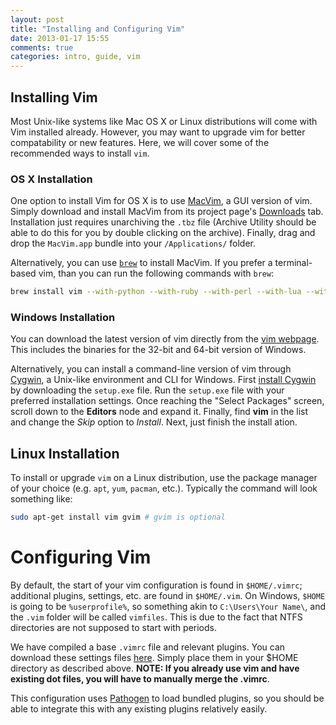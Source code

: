 ```yaml
---
layout: post
title: "Installing and Configuring Vim"
date: 2013-01-17 15:55
comments: true
categories: intro, guide, vim
---
```


## Installing Vim

Most Unix-like systems like Mac OS X or Linux distributions will come with Vim installed already. However, you may want to upgrade vim for better compatability or new features. Here, we will cover some of the recommended ways to install `vim`.

### OS X Installation

One option to install Vim for OS X is to use [MacVim](http://code.google.com/p/macvim/), a GUI version of vim. Simply download and install MacVim from its project page's [Downloads](http://code.google.com/p/macvim/downloads/list) tab. Installation just requires unarchiving the `.tbz` file (Archive Utility should be able to do this for you by double clicking on the archive). Finally, drag and drop the `MacVim.app` bundle into your `/Applications/` folder.

Alternatively, you can use [`brew`](http://mxcl.github.com/homebrew/) to install MacVim. If you prefer a terminal-based vim, than you can run the following commands with `brew`:

```bash
brew install vim --with-python --with-ruby --with-perl --with-lua --with-tcl
```

### Windows Installation

You can download the latest version of vim directly from the [vim webpage](http://www.vim.org/download.php#pc). This includes the binaries for the 32-bit and 64-bit version of Windows.

Alternatively, you can install a command-line version of vim through [Cygwin](http://www.cygwin.com/), a Unix-like environment and CLI for Windows. First [install Cygwin](http://cygwin.com/install.html) by downloading the `setup.exe` file. Run the `setup.exe` file with your preferred installation settings. Once reaching the "Select Packages" screen, scroll down to the **Editors** node and expand it. Finally, find **vim** in the list and change the *Skip* option to *Install*. Next, just finish the install ation.


## Linux Installation

To install or upgrade `vim` on a Linux distribution, use the package manager of your choice (e.g. `apt`, `yum`, `pacman`, etc.). Typically the command will look something like:

```bash
sudo apt-get install vim gvim # gvim is optional
```

# Configuring Vim

By default, the start of your vim configuration is found in `$HOME/.vimrc`; additional plugins, settings, etc. are found in `$HOME/.vim`. On Windows, `$HOME` is going to be `%userprofile%`, so something akin to `C:\Users\Your Name\`, and the `.vim` folder will be called `vimfiles`. This is due to the fact that NTFS directories are not supposed to start with periods.

We have compiled a base `.vimrc` file and relevant plugins. You can download these settings files [here](https://www.dropbox.com/s/bka5j2rkobq0gxu/vimdotfiles.tgz). Simply place them in your $HOME directory as described above. **NOTE: If you already use vim and have existing dot files, you will have to manually merge the .vimrc**.

This configuration uses [Pathogen](https://github.com/tpope/vim-pathogen) to load bundled plugins, so you should be able to integrate this with any existing plugins relatively easily.
